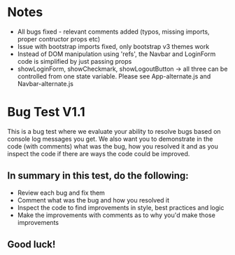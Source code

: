 # Notes
- All bugs fixed - relevant comments added (typos, missing imports, proper contructor props etc)
- Issue with bootstrap imports fixed, only bootstrap v3 themes work
- Instead of DOM manipulation using 'refs', the Navbar and LoginForm code is simplified by just passing props
- showLoginForm, showCheckmark, showLogoutButton -> all three can be controlled from one state variable. Please see App-alternate.js and Navbar-alternate.js





# Bug Test V1.1

This is a bug test where we evaluate your ability to resolve bugs based on console log messages you get. We also want you to demonstrate in the code (with comments) what was the bug, how you resolved it and as you inspect the code if there are ways the code could be improved.

## In summary in this test, do the following:

- Review each bug and fix them
- Comment what was the bug and how you resolved it
- Inspect the code to find improvements in style, best practices and logic
- Make the improvements with comments as to why you'd make those improvements

## Good luck!
